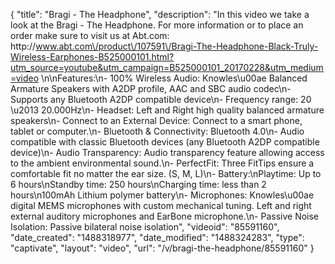 {
    "title": "Bragi - The Headphone",
    "description": "In this video we take a look at the Bragi - The Headphone.  For more information or to place an order make sure to visit us at Abt.com: http:\/\/www.abt.com\/product\/107591\/Bragi-The-Headphone-Black-Truly-Wireless-Earphones-B525000101.html?utm_source=youtube&utm_campaign=B525000101_20170228&utm_medium=video \n\nFeatures:\n- 100% Wireless Audio: Knowles\u00ae Balanced Armature Speakers with A2DP profile, AAC and SBC audio codec\n- Supports any Bluetooth A2DP compatible device\n- Frequency range: 20 \u2013 20.000Hz\n- Headset: Left and Right high quality balanced armature speakers\n- Connect to an External Device: Connect to a smart phone, tablet or computer.\n- Bluetooth & Connectivity: Bluetooth 4.0\n- Audio compatible with classic Bluetooth devices (any Bluetooth A2DP compatible device)\n- Audio Transparency: Audio transparency feature allowing access to the ambient environmental sound.\n- PerfectFit: Three FitTips ensure a comfortable fit no matter the ear size. (S, M, L)\n- Battery:\nPlaytime: Up to 6 hours\nStandby time: 250 hours\nCharging time: less than 2 hours\n100mAh Lithium polymer battery\n- Microphones: Knowles\u00ae digital MEMS microphones with custom mechanical tuning. Left and right external auditory microphones and EarBone microphone.\n- Passive Noise Isolation: Passive bilateral noise isolation",
    "videoid": "85591160",
    "date_created": "1488318977",
    "date_modified": "1488324283",
    "type": "captivate",
    "layout": "video",
    "url": "\/v\/bragi-the-headphone\/85591160"
}